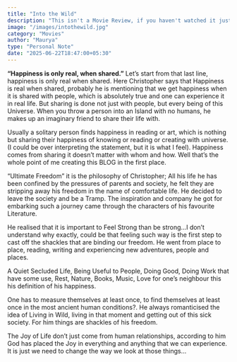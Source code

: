 ```yaml
---
title: "Into the Wild"
description: "This isn't a Movie Review, if you haven't watched it just watch it. Review is unneccessary for this Masterpiece. This is Just my Pernal Note I wanna share about this Film."
image: "/images/intothewild.jpg"
category: "Movies"
author: "Maurya"
type: "Personal Note"
date: "2025-06-22T18:47:00+05:30"
---
```


**“Happiness is only real, when shared.”**
Let’s start from that last line, happiness is only real when shared. Here Christopher says that Happiness is real when shared, probably he is mentioning that we get happiness when it is shared with people, which is absolutely true and one can experience it in real life. But sharing is done not just with people, but every being of this Universe. When you throw a person into an Island with no humans, he makes up an imaginary friend to share their life with. 

Usually a solitary person finds happiness in reading or art, which is nothing but sharing their happiness of knowing or reading or creating with universe. (I could be over interpreting the statement, but it is what I feel). Happiness comes from sharing it doesn’t matter with whom and how. Well that’s the whole point of me creating this BLOG in the first place.

“Ultimate Freedom” it is the philosophy of Christopher; All his life he has been confined by the pressures of parents and society, he felt they are stripping away his freedom in the name of comfortable life. He decided to leave the society and be a Tramp. The inspiration and company he got for embarking such a journey came through the characters of his favourite Literature. 

He realised that it is important to Feel Strong than be strong…I don’t understand why exactly, could be that feeling such way is the first step to cast off the shackles that are binding our freedom. He went from place to place, reading, writing and experiencing new adventures, people and places.

A Quiet Secluded Life, Being Useful to People, Doing Good, Doing Work that have some use, Rest, Nature, Books, Music, Love for one’s neighbour this his definition of his happiness. 

One has to measure themselves at least once, to find themselves at least once in the most ancient human conditions?. He always romanticised the idea of Living in Wild, living in that moment and getting out of this sick society. For him things are shackles of his freedom. 

The Joy of Life don’t just come from human relationships, according to him God has placed the Joy in everything and anything that we can experience.  It is just we need to change the way we look at those things…

